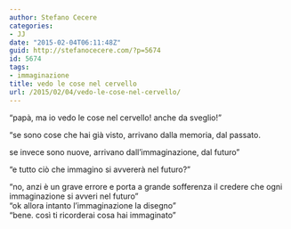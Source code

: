 ```yaml
---
author: Stefano Cecere
categories:
- JJ
date: "2015-02-04T06:11:48Z"
guid: http://stefanocecere.com/?p=5674
id: 5674
tags:
- immaginazione
title: vedo le cose nel cervello
url: /2015/02/04/vedo-le-cose-nel-cervello/
---
```


&#8220;papà, ma io vedo le cose nel cervello! anche da sveglio!&#8221;
  
&#8220;se sono cose che hai già visto, arrivano dalla memoria, dal passato.
  
se invece sono nuove, arrivano dall&#8217;immaginazione, dal futuro&#8221;
  
&#8220;e tutto ciò che immagino si avvererà nel futuro?&#8221;
  
&#8220;no, anzi è un grave errore e porta a grande sofferenza il credere che ogni immaginazione si avveri nel futuro&#8221;<span class="text_exposed_show"><br /> &#8220;ok allora intanto l&#8217;immaginazione la disegno&#8221;<br /> &#8220;bene. così ti ricorderai cosa hai immaginato&#8221;</span>